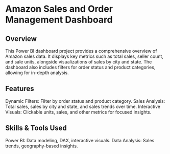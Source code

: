 # Amazon Sales and Order Management Dashboard


## Overview
This Power BI dashboard project provides a comprehensive overview of Amazon sales data. It displays key metrics such as total sales, seller count, and sale units, alongside visualizations of sales by city and state. The dashboard also includes filters for order status and product categories, allowing for in-depth analysis.

## Features
Dynamic Filters: Filter by order status and product category.
Sales Analysis: Total sales, sales by city and state, and sales trends over time.
Interactive Visuals: Clickable units, sales, and other metrics for focused insights.

## Skills & Tools Used
Power BI: Data modeling, DAX, interactive visuals.
Data Analysis: Sales trends, geography-based insights.
